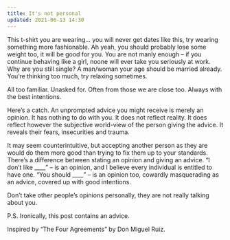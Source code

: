 ```yaml
---
title: It's not personal
updated: 2021-06-13 14:30
---
```


This t-shirt you are wearing… you will never get dates like this, try wearing something more fashionable. Ah yeah, you should probably lose some weight too, it will be good for you. You are not manly enough – if you continue behaving like a girl, noone will ever take you seriously at work. Why are you still single? A man/woman your age should be married already. You’re thinking too much, try relaxing sometimes.

All too familiar. Unasked for. Often from those we are close too. Always with the best intentions.

Here’s a catch. An unprompted advice you might receive is merely an opinion. It has nothing to do with you. It does not reflect reality. It does reflect however the subjective world-view of the person giving the advice. It reveals their fears, insecurities and trauma.

It may seem counterintuitive, but accepting another person as they are would do them more good than trying to fix them up to your standards. There’s a difference between stating an opinion and giving an advice. “I don’t like _\_\_\_” –  is an opinion, and I believe every individual is entitled to have one. “You should _\_\_\_” – is an opinion too, cowardly masquerading as an advice, covered up with good intentions.

Don’t take other people’s opinions personally, they are not really talking about you.

P.S. Ironically, this post contains an advice.

Inspired by “The Four Agreements” by Don Miguel Ruiz.

